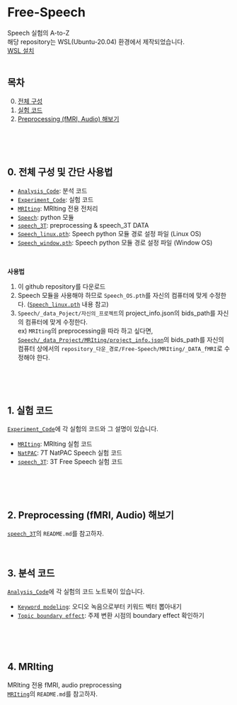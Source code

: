 # Free-Speech
Speech 실험의 A-to-Z\
해당 repository는 WSL(Ubuntu-20.04) 환경에서 제작되었습니다. \
[WSL 설치](https://n-kwon.notion.site/Windows-Subsystem-for-Linux-abd46c09ce084bbea874fafc9a6cc99f)
<br/>
<br/>

## 목차
0. [전체 구성](#0-전체-구성)
1. [실험 코드](#1-실험-코드)
2. [Preprocessing (fMRI, Audio) 해보기](#2-preprocessing-fmri-audio-해보기)
<br/>
<br/>
<br/>

## 0. 전체 구성 및 간단 사용법
- [`Analysis_Code`](Analysis_Code): 분석 코드
- [`Experiment_Code`](Experiment_Code): 실험 코드
- [`MRIting`](MRIting): MRIting 전용 전처리
- [`Speech`](Speech): python 모듈
- [`speech_3T`](speech_3T): preprocessing & speech_3T DATA
- [`Speech_linux.pth`](Speech_linux.pth): Speech python 모듈 경로 설정 파일 (Linux OS)
- [`Speech_window.pth`](Speech_window.pth): Speech python 모듈 경로 설정 파일 (Window OS)
<br/>

__사용법__
1. 이 github repository를 다운로드
2. Speech 모듈을 사용해야 하므로 `Speech_OS.pth`를 자신의 컴퓨터에 맞게 수정한다. ([`Speech_linux.pth`](Speech_linux.pth) 내용 참고)
3. `Speech/_data_Poject/자신의_프로젝트`의 project_info.json의 bids_path를 자신의 컴퓨터에 맞게 수정한다.\
    ex) `MRIting`의 preprocessing을 따라 하고 싶다면, [`Speech/_data_Project/MRIting/project_info.json`](Speech/_data_Project/MRIting/project_info.json)의 bids_path를 자신의 컴퓨터 상에서의 `repository_다운_경로/Free-Speech/MRIting/_DATA_fMRI`로 수정해야 한다.
<br/>
<br/>
<br/>

## 1. 실험 코드
[`Experiment_Code`](Experiment_Code)에 각 실험의 코드와 그 설명이 있습니다.
- [`MRIting`](Experiment_Code/MRIting): MRIting 실험 코드
- [`NatPAC`](Experiment_Code/NatPAC): 7T NatPAC Speech 실험 코드
- [`speech_3T`](Experiment_Code/speech_3T): 3T Free Speech 실험 코드
<br/>
<br/>
<br/>

## 2. Preprocessing (fMRI, Audio) 해보기
[`speech_3T`](speech_3T)의 `README.md`를 참고하자.
<br/>
<br/>
<br/>

## 3. 분석 코드
[`Analysis_Code`](Analysis_Code)에 각 실험의 코드 노트북이 있습니다.
- [`Keyword modeling`](Analysis_Code/Keyword_modeling.ipynb): 오디오 녹음으로부터 키워드 벡터 뽑아내기
- [`Topic boundary effect`](Analysis_Code/Topic_boundary_effect.ipynb): 주제 변환 시점의 boundary effect 확인하기
<br/>
<br/>
<br/>

## 4. MRIting
MRIting 전용 fMRI, audio preprocessing\
[`MRIting`](MRIting)의 `README.md`를 참고하자.